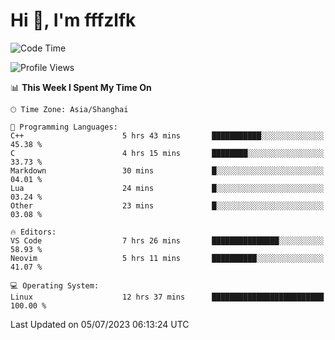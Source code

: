 # Hi 👋, I'm fffzlfk

<!--START_SECTION:waka-->
![Code Time](http://img.shields.io/badge/Code%20Time-262%20hrs%206%20mins-blue)

![Profile Views](http://img.shields.io/badge/Profile%20Views-12-blue)

📊 **This Week I Spent My Time On** 

```text
🕑︎ Time Zone: Asia/Shanghai

💬 Programming Languages: 
C++                      5 hrs 43 mins       ███████████░░░░░░░░░░░░░░   45.38 % 
C                        4 hrs 15 mins       ████████░░░░░░░░░░░░░░░░░   33.73 % 
Markdown                 30 mins             █░░░░░░░░░░░░░░░░░░░░░░░░   04.01 % 
Lua                      24 mins             █░░░░░░░░░░░░░░░░░░░░░░░░   03.24 % 
Other                    23 mins             █░░░░░░░░░░░░░░░░░░░░░░░░   03.08 % 

🔥 Editors: 
VS Code                  7 hrs 26 mins       ███████████████░░░░░░░░░░   58.93 % 
Neovim                   5 hrs 11 mins       ██████████░░░░░░░░░░░░░░░   41.07 % 

💻 Operating System: 
Linux                    12 hrs 37 mins      █████████████████████████   100.00 % 
```


 Last Updated on 05/07/2023 06:13:24 UTC
<!--END_SECTION:waka-->
